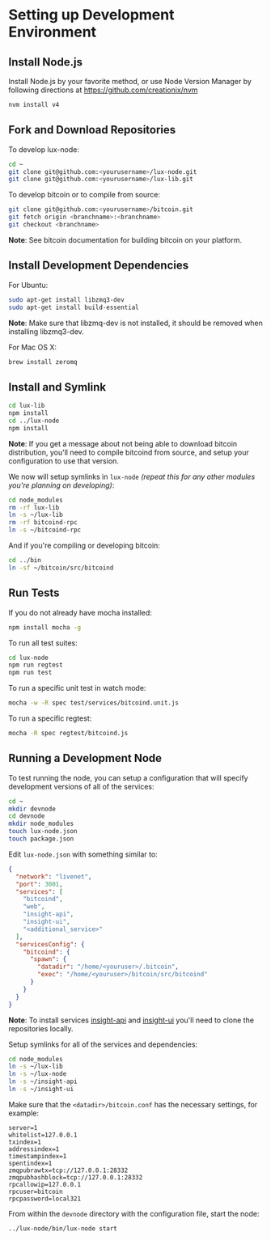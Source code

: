 # Setting up Development Environment

## Install Node.js

Install Node.js by your favorite method, or use Node Version Manager by following directions at https://github.com/creationix/nvm

```bash
nvm install v4
```

## Fork and Download Repositories

To develop lux-node:

```bash
cd ~
git clone git@github.com:<yourusername>/lux-node.git
git clone git@github.com:<yourusername>/lux-lib.git
```

To develop bitcoin or to compile from source:

```bash
git clone git@github.com:<yourusername>/bitcoin.git
git fetch origin <branchname>:<branchname>
git checkout <branchname>
```
**Note**: See bitcoin documentation for building bitcoin on your platform.


## Install Development Dependencies

For Ubuntu:
```bash
sudo apt-get install libzmq3-dev
sudo apt-get install build-essential
```
**Note**: Make sure that libzmq-dev is not installed, it should be removed when installing libzmq3-dev.


For Mac OS X:
```bash
brew install zeromq
```

## Install and Symlink

```bash
cd lux-lib
npm install
cd ../lux-node
npm install
```
**Note**: If you get a message about not being able to download bitcoin distribution, you'll need to compile bitcoind from source, and setup your configuration to use that version.


We now will setup symlinks in `lux-node` *(repeat this for any other modules you're planning on developing)*:
```bash
cd node_modules
rm -rf lux-lib
ln -s ~/lux-lib
rm -rf bitcoind-rpc
ln -s ~/bitcoind-rpc
```

And if you're compiling or developing bitcoin:
```bash
cd ../bin
ln -sf ~/bitcoin/src/bitcoind
```

## Run Tests

If you do not already have mocha installed:
```bash
npm install mocha -g
```

To run all test suites:
```bash
cd lux-node
npm run regtest
npm run test
```

To run a specific unit test in watch mode:
```bash
mocha -w -R spec test/services/bitcoind.unit.js
```

To run a specific regtest:
```bash
mocha -R spec regtest/bitcoind.js
```

## Running a Development Node

To test running the node, you can setup a configuration that will specify development versions of all of the services:

```bash
cd ~
mkdir devnode
cd devnode
mkdir node_modules
touch lux-node.json
touch package.json
```

Edit `lux-node.json` with something similar to:
```json
{
  "network": "livenet",
  "port": 3001,
  "services": [
    "bitcoind",
    "web",
    "insight-api",
    "insight-ui",
    "<additional_service>"
  ],
  "servicesConfig": {
    "bitcoind": {
      "spawn": {
        "datadir": "/home/<youruser>/.bitcoin",
        "exec": "/home/<youruser>/bitcoin/src/bitcoind"
      }
    }
  }
}
```

**Note**: To install services [insight-api](https://github.com/bitpay/insight-api) and [insight-ui](https://github.com/bitpay/insight-ui) you'll need to clone the repositories locally.

Setup symlinks for all of the services and dependencies:

```bash
cd node_modules
ln -s ~/lux-lib
ln -s ~/lux-node
ln -s ~/insight-api
ln -s ~/insight-ui
```

Make sure that the `<datadir>/bitcoin.conf` has the necessary settings, for example:
```
server=1
whitelist=127.0.0.1
txindex=1
addressindex=1
timestampindex=1
spentindex=1
zmqpubrawtx=tcp://127.0.0.1:28332
zmqpubhashblock=tcp://127.0.0.1:28332
rpcallowip=127.0.0.1
rpcuser=bitcoin
rpcpassword=local321
```

From within the `devnode` directory with the configuration file, start the node:
```bash
../lux-node/bin/lux-node start
```